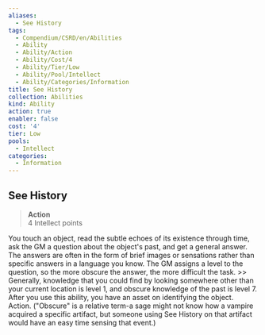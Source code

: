 ```yaml
---
aliases:
  - See History
tags:
  - Compendium/CSRD/en/Abilities
  - Ability
  - Ability/Action
  - Ability/Cost/4
  - Ability/Tier/Low
  - Ability/Pool/Intellect
  - Ability/Categories/Information
title: See History
collection: Abilities
kind: Ability
action: true
enabler: false
cost: '4'
tier: Low
pools:
  - Intellect
categories:
  - Information
---
```

## See History  
>**Action**  
>4 Intellect points
  
You touch an object, read the subtle echoes of its existence through time, ask the GM a question about the object's past, and get a general answer. The answers are often in the form of brief images or sensations rather than specific answers in a language you know. The GM assigns a level to the question, so the more obscure the answer, the more difficult the task. >> Generally, knowledge that you could find by looking somewhere other than your current location is level 1, and obscure knowledge of the past is level 7. After you use this ability, you have an asset on identifying the object. Action. ("Obscure" is a relative term-a sage might not know how a vampire acquired a specific artifact, but someone using See History on that artifact would have an easy time sensing that event.)